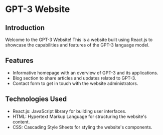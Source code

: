 # GPT-3 Website

## Introduction

Welcome to the GPT-3 Website! This is a website built using React.js to showcase the capabilities and features of the GPT-3 language model.

## Features

- Informative homepage with an overview of GPT-3 and its applications.
- Blog section to share articles and updates related to GPT-3.
- Contact form to get in touch with the website administrators.

## Technologies Used

- React.js: JavaScript library for building user interfaces.
- HTML: Hypertext Markup Language for structuring the website's content.
- CSS: Cascading Style Sheets for styling the website's components.
